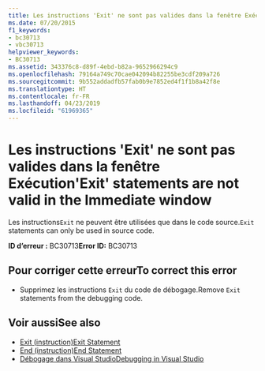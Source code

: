 ```yaml
---
title: Les instructions 'Exit' ne sont pas valides dans la fenêtre Exécution
ms.date: 07/20/2015
f1_keywords:
- bc30713
- vbc30713
helpviewer_keywords:
- BC30713
ms.assetid: 343376c8-d89f-4ebd-b82a-9652966294c9
ms.openlocfilehash: 79164a749c70cae042094b82255be3cdf209a726
ms.sourcegitcommit: 9b552addadfb57fab0b9e7852ed4f1f1b8a42f8e
ms.translationtype: HT
ms.contentlocale: fr-FR
ms.lasthandoff: 04/23/2019
ms.locfileid: "61969365"
---
```

# <a name="exit-statements-are-not-valid-in-the-immediate-window"></a><span data-ttu-id="9231f-102">Les instructions 'Exit' ne sont pas valides dans la fenêtre Exécution</span><span class="sxs-lookup"><span data-stu-id="9231f-102">'Exit' statements are not valid in the Immediate window</span></span>
<span data-ttu-id="9231f-103">Les instructions`Exit` ne peuvent être utilisées que dans le code source.</span><span class="sxs-lookup"><span data-stu-id="9231f-103">`Exit` statements can only be used in source code.</span></span>  
  
 <span data-ttu-id="9231f-104">**ID d’erreur :** BC30713</span><span class="sxs-lookup"><span data-stu-id="9231f-104">**Error ID:** BC30713</span></span>  
  
## <a name="to-correct-this-error"></a><span data-ttu-id="9231f-105">Pour corriger cette erreur</span><span class="sxs-lookup"><span data-stu-id="9231f-105">To correct this error</span></span>  
  
- <span data-ttu-id="9231f-106">Supprimez les instructions `Exit` du code de débogage.</span><span class="sxs-lookup"><span data-stu-id="9231f-106">Remove `Exit` statements from the debugging code.</span></span>  
  
## <a name="see-also"></a><span data-ttu-id="9231f-107">Voir aussi</span><span class="sxs-lookup"><span data-stu-id="9231f-107">See also</span></span>

- [<span data-ttu-id="9231f-108">Exit (instruction)</span><span class="sxs-lookup"><span data-stu-id="9231f-108">Exit Statement</span></span>](../../visual-basic/language-reference/statements/exit-statement.md)
- [<span data-ttu-id="9231f-109">End (instruction)</span><span class="sxs-lookup"><span data-stu-id="9231f-109">End Statement</span></span>](../../visual-basic/language-reference/statements/end-statement.md)
- [<span data-ttu-id="9231f-110">Débogage dans Visual Studio</span><span class="sxs-lookup"><span data-stu-id="9231f-110">Debugging in Visual Studio</span></span>](/visualstudio/debugger/debugging-in-visual-studio)
